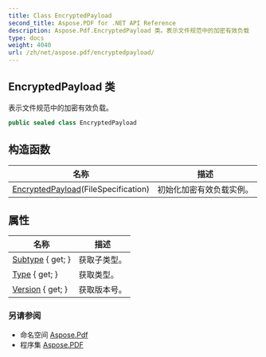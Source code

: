 ```yaml
---
title: Class EncryptedPayload
second_title: Aspose.PDF for .NET API Reference
description: Aspose.Pdf.EncryptedPayload 类。表示文件规范中的加密有效负载
type: docs
weight: 4040
url: /zh/net/aspose.pdf/encryptedpayload/
---
```

## EncryptedPayload 类

表示文件规范中的加密有效负载。

```csharp
public sealed class EncryptedPayload
```

## 构造函数

| 名称 | 描述 |
| --- | --- |
| [EncryptedPayload](encryptedpayload/)(FileSpecification) | 初始化加密有效负载实例。 |

## 属性

| 名称 | 描述 |
| --- | --- |
| [Subtype](../../aspose.pdf/encryptedpayload/subtype/) { get; } | 获取子类型。 |
| [Type](../../aspose.pdf/encryptedpayload/type/) { get; } | 获取类型。 |
| [Version](../../aspose.pdf/encryptedpayload/version/) { get; } | 获取版本号。 |

### 另请参阅

* 命名空间 [Aspose.Pdf](../../aspose.pdf/)
* 程序集 [Aspose.PDF](../../)